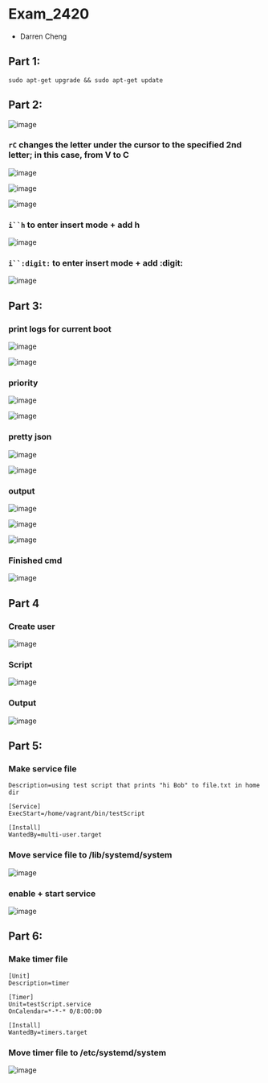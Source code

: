 # Exam_2420 

- Darren Cheng 

## Part 1:

`sudo apt-get upgrade && sudo apt-get update`

## Part 2:

![image](https://user-images.githubusercontent.com/98194516/206562005-1cb32c53-9042-41d3-83f8-84eaca4e572b.png)

### `rC` changes the letter under the cursor to the specified 2nd letter; in this case, from V to C

![image](https://user-images.githubusercontent.com/98194516/206560782-00ab8fe7-719d-4815-aa37-3ff69b888df1.png)

![image](https://user-images.githubusercontent.com/98194516/206560565-0ee9aad9-85de-44df-a033-c529d550a21f.png)

![image](https://user-images.githubusercontent.com/98194516/206560630-76f03f96-58b7-4c38-8cec-370cd8a3312a.png)

### `i``h` to enter insert mode + add h 

![image](https://user-images.githubusercontent.com/98194516/206561486-a8cae5d3-844a-4358-a44b-77f07b033484.png)

### `i``:digit:` to enter insert mode + add :digit:

![image](https://user-images.githubusercontent.com/98194516/206561503-c268ff67-1025-4c33-8a83-89fced28fed5.png)

## Part 3:

### print logs for current boot
![image](https://user-images.githubusercontent.com/98194516/206562478-7d6d3800-2771-4e51-aa16-84a0603b3cde.png)

![image](https://user-images.githubusercontent.com/98194516/206562860-a407d692-1df8-4923-af3c-0a9efa0f9d43.png)

### priority

![image](https://user-images.githubusercontent.com/98194516/206564762-f4976df4-043d-4d18-87aa-9d462af5db49.png)

![image](https://user-images.githubusercontent.com/98194516/206564706-6c38966b-0169-4603-a561-0bb7faf4e6a8.png)


### pretty json

![image](https://user-images.githubusercontent.com/98194516/206563180-061de710-9096-4bcc-8cbb-b0f06cf9728f.png)

![image](https://user-images.githubusercontent.com/98194516/206563415-8be5311c-bbc8-4f36-a0af-1452c8c7fafb.png)

### output

![image](https://user-images.githubusercontent.com/98194516/206563384-15cd2564-65f9-4e9d-92d0-802de9b823e7.png)

![image](https://user-images.githubusercontent.com/98194516/206564415-a5c04a65-09fe-4379-8231-dcfef719ee84.png)

![image](https://user-images.githubusercontent.com/98194516/206564315-fed3f782-07c6-4cc6-acbe-64b28b61c1ae.png)


### Finished cmd

![image](https://user-images.githubusercontent.com/98194516/206565327-ada0c5cd-386c-4282-be6f-6579af5c103a.png)

## Part 4

### Create user

![image](https://user-images.githubusercontent.com/98194516/206566048-34118cf1-e7a8-4812-9caf-dbc7577a0669.png)

### Script

![image](https://user-images.githubusercontent.com/98194516/206570912-856e35c6-0cee-4b92-a78a-51b0dacf3a84.png)

### Output

![image](https://user-images.githubusercontent.com/98194516/206568648-b4e3df22-31b6-4a61-bd03-2668f7a3aa8a.png)

## Part 5:

### Make service file 

```[Unit]
Description=using test script that prints "hi Bob" to file.txt in home dir

[Service]
ExecStart=/home/vagrant/bin/testScript

[Install]
WantedBy=multi-user.target
```

### Move service file to /lib/systemd/system

![image](https://user-images.githubusercontent.com/98194516/206572797-68af4b31-3b05-4c2f-929e-b3ace8cfb6fc.png)

### enable + start service

![image](https://user-images.githubusercontent.com/98194516/206572993-b07a495a-6a1f-4005-a18b-c0f3bad55cbe.png)

## Part 6:

### Make timer file
```
[Unit]
Description=timer

[Timer]
Unit=testScript.service
OnCalendar=*-*-* 0/8:00:00

[Install]
WantedBy=timers.target
```

### Move timer file to /etc/systemd/system

![image](https://user-images.githubusercontent.com/98194516/206574400-3b75952d-b223-4fac-a9af-a5f56a81a494.png)




